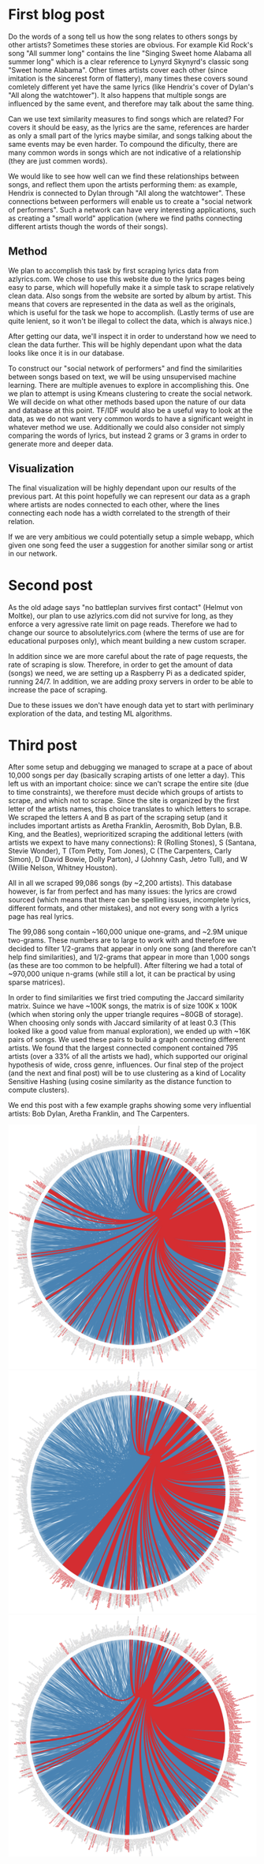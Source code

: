 # First blog post

Do the words of a song tell us how the song relates to others songs by other artists?
Sometimes these stories are obvious. For example Kid Rock's song "All summer long" contains the line "Singing Sweet home Alabama all summer long" which is a clear reference to Lynyrd Skynyrd's classic song "Sweet home Alabama".
Other times artists cover each other (since imitation is the sincerest form of flattery), many times these covers sound comletely different yet have the same lyrics (like Hendrix's cover of Dylan's "All along the watchtower").
It also happens that multiple songs are influenced by the same event, and therefore may talk about the same thing.

Can we use text similarity measures to find songs which are related? For covers it should be easy, as the lyrics are the same, references are harder as only a small part of the lyrics maybe similar, and songs talking about the same events may be even harder.
To compound the dificulty, there are many common words in songs which are not indicative of a relationship (they are just commen words).

We would like to see how well can we find these relationships between songs, and reflect them upon the artists performing them: as example, Hendrix is connected to Dylan through "All along the watchtower". 
These connections between performers will enable us to create a "social network of performers". Such a network can have very interesting applications, such as creating a "small world" application (where we find paths connecting different artists though the words of their songs).

## Method
We plan to accomplish this task by first scraping lyrics data from azlyrics.com. We chose to use this website due to the lyrics pages being easy to parse, which will hopefully make it a simple task to scrape relatively clean data. Also songs from the website are sorted by album by artist. This means that covers are represented in the data as well as the originals, which is useful for the task we hope to accomplish. (Lastly terms of use are quite lenient, so it won't be illegal to collect the data, which is always nice.) 

After getting our data, we'll inspect it in order to understand how we need to clean the data further. This will be highly dependant upon what the data looks like once it is in our database.

To construct our "social network of performers" and find the similarities between songs based on text, we will be using unsupervised machine learning. There are multiple avenues to explore in accomplishing this. One we plan to attempt is using Kmeans clustering to create the social network. We will decide on what other methods based upon the nature of our data and database at this point. TF/IDF would also be a useful way to look at the data, as we do not want very common words to have a significant weight in whatever method we use. Additionally we could also consider not simply comparing the words of lyrics, but instead 2 grams or 3 grams in order to generate more and deeper data.

## Visualization
The final visualization will be highly dependant upon our results of the previous part. At this point hopefully we can represent our data as a graph where artists are nodes connected to each other, where the lines connecting each node has a width correlated to the strength of their relation.

If we are very ambitious we could potentially setup a simple webapp, which given one song feed the user a suggestion for another similar song or artist in our network.

# Second post

As the old adage says "no battleplan survives first contact" (Helmut von Moltke), our plan to use azlyrics.com did not survive for long, as they enforce a very agressive rate limit on page reads. Therefore we had to change our source to absolutelyrics.com (where the terms of use are for educational purposes only), which meant building a new custom scraper.

In addition since we are more careful about the rate of page requests, the rate of scraping is slow. Therefore, in order to get the amount of data (songs) we need, we are setting up a Raspberry Pi as a dedicated spider, running 24/7. In addition, we are adding proxy servers in order to be able to increase the pace of scraping.

Due to these issues we don't have enough data yet to start with perliminary exploration of the data, and testing ML algorithms.

# Third post

After some setup and debugging we managed to scrape at a pace of about 10,000 songs per day (basically scraping artists of one letter a day). This left us with an important choice: since we can't scrape the entire site (due to time constraints), we therefore must decide which groups of artists to scrape, and which not to scrape. Since the site is organized by the first letter of the artists names, this choice translates to which letters to scrape. We scraped the letters A and B as part of the scraping setup (and it includes important artists as Aretha Franklin, Aerosmith, Bob Dylan, B.B. King, and the Beatles), weprioritized scraping the additional letters (with artists we expext to have many connections): R (Rolling Stones), S (Santana, Stevie Wonder), T (Tom Petty, Tom Jones), C (The Carpenters, Carly Simon), D (David Bowie, Dolly Parton), J (Johnny Cash, Jetro Tull), and W (Willie Nelson, Whitney Houston).

All in all we scraped 99,086 songs (by ~2,200 artists). This database however, is far from perfect and has many issues: the lyrics are crowd sourced (which means that there can be spelling issues, incomplete lyrics, different formats, and other mistakes), and not every song with a lyrics page has real lyrics.

The 99,086 song contain ~160,000 unique one-grams, and ~2.9M unique two-grams. These numbers are to large to work with and therefore we decided to filter 1/2-grams that appear in only one song (and therefore can't help find similarities), and 1/2-grams that appear in more than 1,000 songs (as these are too common to be helpfull). After filtering we had a total of ~970,000 unique n-grams (while still a lot, it can be practical by using sparse matrices).

In order to find similarities we first tried computing the Jaccard similarity matrix. Suince we have ~100K songs, the matrix is of size 100K x 100K (which when storing only the upper triangle requires ~80GB of storage). When choosing only sonds with Jaccard similarity of at least 0.3 (This looked like a good value from manual exploration), we ended up with ~16K pairs of songs. We used these pairs to build a graph connecting different artists. We found that the largest connected component contained 795 artists (over a 33% of all the artists we had), which supported our original hypothesis of wide, cross genre, influences. Our final step of the project (and the next and final post) will be to use clustering as a kind of Locality Sensitive Hashing (using cosine similarity as the distance function to compute clusters).

We end this post with a few example graphs showing some very influential artists: Bob Dylan, Aretha Franklin, and The Carpenters. 

![Bob Dylan](BobDylan.png)
![Aretha Franklin](ArethaFranklin.png)
![The Carpenters](TheCarpenters.png)
